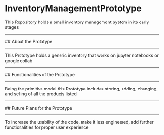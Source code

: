 # InventoryManagementPrototype
This Repository holds a small inventory management system in its early stages
<hr>
## About the Prototype
<hr>
This Prototype holds a generic inventory that works on jupyter notebooks or google collab 
<hr>
## Functionalities of the Prototype
<hr>
Being the primitive model this Prototype includes storing, adding, changing, and selling of all the products listed
<hr>
## Future Plans for the Prototype
<hr>
To increase the usability of the code, make it less engineered, add further functionalities for proper user experience
